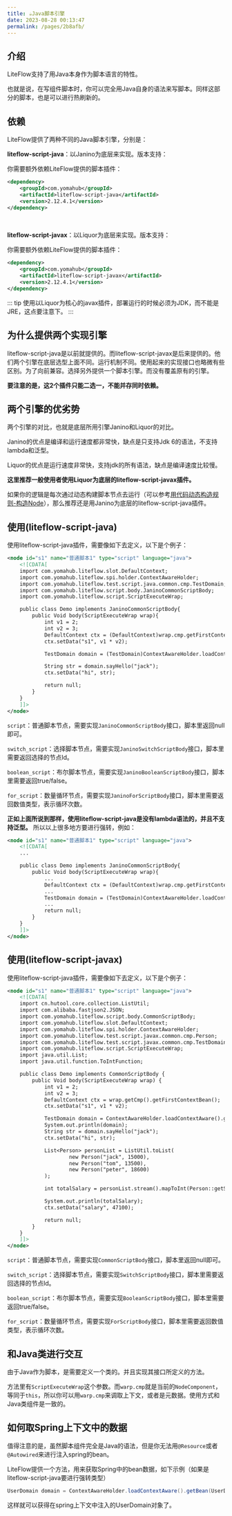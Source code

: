 ```yaml
---
title: ☕️Java脚本引擎
date: 2023-08-28 00:13:47
permalink: /pages/2b8afb/
---
```


## 介绍

LiteFlow支持了用Java本身作为脚本语言的特性。

也就是说，在写组件脚本时，你可以完全用Java自身的语法来写脚本。同样这部分的脚本，也是可以进行热刷新的。

## 依赖

LiteFlow提供了两种不同的Java脚本引擎，分别是：

**liteflow-script-java**：以Janino为底层来实现。版本支持：<Badge text="v2.11.0+" vertical="middle"/>

你需要额外依赖LiteFlow提供的脚本插件：

```xml
<dependency>
    <groupId>com.yomahub</groupId>
    <artifactId>liteflow-script-java</artifactId>
    <version>2.12.4.1</version>
</dependency>
```

<br>

**liteflow-script-javax**：以Liquor为底层来实现。版本支持：<Badge text="v2.12.4+" vertical="middle"/>

你需要额外依赖LiteFlow提供的脚本插件：

```xml
<dependency>
    <groupId>com.yomahub</groupId>
    <artifactId>liteflow-script-javax</artifactId>
    <version>2.12.4.1</version>
</dependency>
```

::: tip
使用以Liquor为核心的javax插件，部署运行的时候必须为JDK，而不能是JRE，这点要注意下。
:::


## 为什么提供两个实现引擎

liteflow-script-java是以前就提供的。而liteflow-script-javax是后来提供的。他们两个引擎在底层选型上面不同。运行机制不同。使用起来的实现接口也略微有些区别。为了向前兼容。选择另外提供一个脚本引擎。而没有覆盖原有的引擎。

**要注意的是，这2个插件只能二选一，不能并存同时依赖。**


## 两个引擎的优劣势

两个引擎的对比，也就是底层所用引擎Janino和Liquor的对比。

Janino的优点是编译和运行速度都非常快，缺点是只支持Jdk 6的语法，不支持lambda和泛型。

Liquor的优点是运行速度非常快，支持jdk的所有语法，缺点是编译速度比较慢。

**这里推荐一般使用者使用Liquor为底层的liteflow-script-javax插件。**

如果你的逻辑是每次通过动态构建脚本节点去运行（可以参考[用代码动态构造规则-构造Node](/pages/5bbee3/)），那么推荐还是用Janino为底层的liteflow-script-java插件。



## 使用(liteflow-script-java)

使用liteflow-script-java插件，需要像如下去定义，以下是个例子：

```xml
<node id="s1" name="普通脚本1" type="script" language="java">
    <![CDATA[
    import com.yomahub.liteflow.slot.DefaultContext;
    import com.yomahub.liteflow.spi.holder.ContextAwareHolder;
    import com.yomahub.liteflow.test.script.java.common.cmp.TestDomain;
    import com.yomahub.liteflow.script.body.JaninoCommonScriptBody;
    import com.yomahub.liteflow.script.ScriptExecuteWrap;

    public class Demo implements JaninoCommonScriptBody{
        public Void body(ScriptExecuteWrap wrap){
            int v1 = 2;
            int v2 = 3;
            DefaultContext ctx = (DefaultContext)wrap.cmp.getFirstContextBean();
            ctx.setData("s1", v1 * v2);

            TestDomain domain = (TestDomain)ContextAwareHolder.loadContextAware().getBean(TestDomain.class);

            String str = domain.sayHello("jack");
            ctx.setData("hi", str);

            return null;
        }
    }
    ]]>
</node>
```

`script`：普通脚本节点，需要实现`JaninoCommonScriptBody`接口，脚本里返回null即可。

`switch_script`：选择脚本节点，需要实现`JaninoSwitchScriptBody`接口，脚本里需要返回选择的节点Id。

`boolean_script`：布尔脚本节点，需要实现`JaninoBooleanScriptBody`接口，脚本里需要返回true/false。

`for_script`：数量循环节点，需要实现`JaninoForScriptBody`接口，脚本里需要返回数值类型，表示循环次数。



**正如上面所说到那样，使用liteflow-script-java是没有lambda语法的，并且不支持泛型。** 所以以上很多地方要进行强转，例如：

```xml
<node id="s1" name="普通脚本1" type="script" language="java">
    <![CDATA[
    ...

    public class Demo implements JaninoCommonScriptBody{
        public Void body(ScriptExecuteWrap wrap){
            ...
            DefaultContext ctx = (DefaultContext)wrap.cmp.getFirstContextBean();
            ...
            TestDomain domain = (TestDomain)ContextAwareHolder.loadContextAware().getBean(TestDomain.class);
            ...
            return null;
        }
    }
    ]]>
</node>
```





## 使用(liteflow-script-javax)

使用liteflow-script-java插件，需要像如下去定义，以下是个例子：

```xml
<node id="s1" name="普通脚本1" type="script" language="java">
    <![CDATA[
    import cn.hutool.core.collection.ListUtil;
    import com.alibaba.fastjson2.JSON;
    import com.yomahub.liteflow.script.body.CommonScriptBody;
    import com.yomahub.liteflow.slot.DefaultContext;
    import com.yomahub.liteflow.spi.holder.ContextAwareHolder;
    import com.yomahub.liteflow.test.script.javax.common.cmp.Person;
    import com.yomahub.liteflow.test.script.javax.common.cmp.TestDomain;
    import com.yomahub.liteflow.script.ScriptExecuteWrap;
    import java.util.List;
    import java.util.function.ToIntFunction;

    public class Demo implements CommonScriptBody {
        public Void body(ScriptExecuteWrap wrap) {
            int v1 = 2;
            int v2 = 3;
            DefaultContext ctx = wrap.getCmp().getFirstContextBean();
            ctx.setData("s1", v1 * v2);

            TestDomain domain = ContextAwareHolder.loadContextAware().getBean(TestDomain.class);
            System.out.println(domain);
            String str = domain.sayHello("jack");
            ctx.setData("hi", str);

            List<Person> personList = ListUtil.toList(
                    new Person("jack", 15000),
                    new Person("tom", 13500),
                    new Person("peter", 18600)
            );

            int totalSalary = personList.stream().mapToInt(Person::getSalary).sum();

            System.out.println(totalSalary);
            ctx.setData("salary", 47100);

            return null;
        }
    }
    ]]>
</node>
```

`script`：普通脚本节点，需要实现`CommonScriptBody`接口，脚本里返回null即可。

`switch_script`：选择脚本节点，需要实现`SwitchScriptBody`接口，脚本里需要返回选择的节点Id。

`boolean_script`：布尔脚本节点，需要实现`BooleanScriptBody`接口，脚本里需要返回true/false。

`for_script`：数量循环节点，需要实现`ForScriptBody`接口，脚本里需要返回数值类型，表示循环次数。



## 和Java类进行交互

由于Java作为脚本，是需要定义一个类的。并且实现其接口所定义的方法。

方法里有`ScriptExecuteWrap`这个参数。而`warp.cmp`就是当前的`NodeComponent`，等同于`this`，所以你可以用`warp.cmp`来调取上下文，或者是元数据。使用方式和Java类组件是一致的。



## 如何取Spring上下文中的数据

值得注意的是，虽然脚本组件完全是Java的语法，但是你无法用`@Resource`或者`@Autowired`来进行注入spring的bean。

LiteFlow提供一个方法，用来获取Spring中的bean数据，如下示例（如果是liteflow-script-java要进行强转类型）

```java
UserDomain domain = ContextAwareHolder.loadContextAware().getBean(UserDomain.class);
```

这样就可以获得在spring上下文中注入的UserDomain对象了。